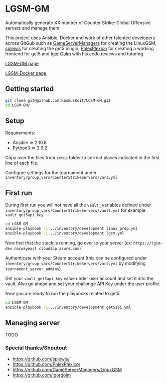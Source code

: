 # LGSM-GM

Automatically generate XX number of Counter Strike: Global Offensive servers and manage them. 

This project uses Ansible, Docker and work of other talented developers across GitGub such as [GameServerManagers](https://github.com/GameServerManagers/LinuxGSM) for creating the LinuxGSM, [splewis](https://github.com/splewis/get5) for creating the get5 plugin, [PhlexPlexico](https://github.com/PhlexPlexico/G5API) for creating a working frontend for get5 and [Igor Golm](https://github.com/igorgolm) with his code reviews and tutoring.

[LGSM-GM page](https://github.com/RasmusKoit/LGSM-GM) 

[LGSM-Docker page](https://github.com/RasmusKoit/LinuxGSM-Docker)

## Getting started

```bash
git clone git@github.com:RasmusKoit/LGSM-GM.git
cd LGSM-GM/
```

## Setup

Requirements:
* Ansible => 2.10.8
* Python3 => 3.9.2

Copy over the files from `setup` folder to correct places indicated in the first line of each file.

Configure settings for the tournament under `inventory/group_vars/CounterStrikeServers/vars.yml`



## First run

During first run you will not have all the `vault_` variables defined under `inventory/group_vars/CounterStrikeServers/vault.yml`
for example `vault_get5api_key`

```bash
cd LGSM-GM
ansible-playbook -i ../inventory/development linux_prep.yml
ansible-playbook -i ../inventory/development lgsm.yml
```

Now that that the stack is running, go over to your server
(ex: `https://lgsm-dev.norwayeast.cloudapp.azure.com`)

Authenticate with your Steam account (this can be configured under `inventory/group_vars/CounterStrikeServers/vars.yml` by modifying `tournament_server_admins`)

Get your `vault_get5api_key` value under user account and set it into the vault.
Also go ahead and set your challonge API Key under the user profile.

Now you are ready to run the playbooks related to get5

```bash
cd LGSM-GM
ansible-playbook -i ../inventory/development get5api.yml
```

## Managing server

TODO

### Special thanks/Shoutout

* https://github.com/splewis/
* https://github.com/PhlexPlexico/ 
* https://github.com/GameServerManagers/LinuxGSM
* https://github.com/igorgolm
